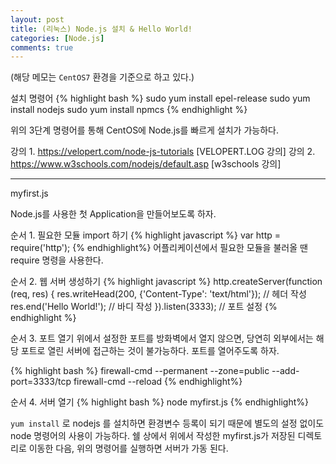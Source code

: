 ```yaml
---
layout: post
title: (리눅스) Node.js 설치 & Hello World!
categories: [Node.js]
comments: true
---
```


(해당 메모는 `CentOS7` 환경을 기준으로 하고 있다.)

설치 명령어
{% highlight bash %}
sudo yum install epel-release
sudo yum install nodejs
sudo yum install npmcs
{% endhighlight %}

위의 3단계 명령어를 통해 CentOS에 Node.js를 빠르게 설치가 가능하다.

강의 1. https://velopert.com/node-js-tutorials [VELOPERT.LOG 강의]
강의 2. https://www.w3schools.com/nodejs/default.asp [w3schools 강의]

-------------

myfirst.js

Node.js를 사용한 첫 Application을 만들어보도록 하자.

순서 1. 필요한 모듈 import 하기
{% highlight javascript %}
var http = require('http');
{% endhighlight%}
어플리케이션에서 필요한 모듈을 불러올 땐 require 명령을 사용한다.

순서 2. 웹 서버 생성하기
{% highlight javascript %}
http.createServer(function (req, res)
{
    res.writeHead(200, {'Content-Type': 'text/html'}); // 헤더 작성
    res.end('Hello World!'); // 바디 작성
}).listen(3333); // 포트 설정
{% endhighlight %}

순서 3. 포트 열기
위에서 설정한 포트를 방화벽에서 열지 않으면, 당연히 외부에서는 해당 포트로 열린 서버에 접근하는 것이 불가능하다.
포트를 열어주도록 하자.

{% highlight bash %}
firewall-cmd --permanent --zone=public --add-port=3333/tcp
firewall-cmd --reload
{% endhighlight%}

순서 4. 서버 열기
{% highlight bash %}
node myfirst.js
{% endhighlight%}

`yum install` 로 nodejs 를 설치하면 환경변수 등록이 되기 때문에 별도의 설정 없이도 node 명령어의 사용이 가능하다.
쉘 상에서 위에서 작성한 myfirst.js가 저장된 디렉토리로 이동한 다음, 위의 명령어를 실행하면 서버가 가동 된다.